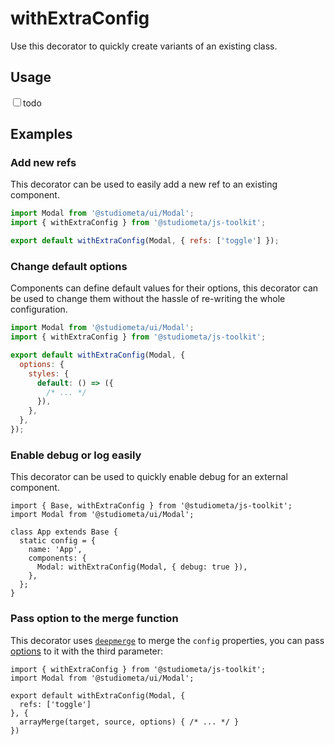 # withExtraConfig

Use this decorator to quickly create variants of an existing class.

## Usage

<label><input type="checkbox">todo</label>

## Examples

### Add new refs

This decorator can be used to easily add a new ref to an existing component.

```js
import Modal from '@studiometa/ui/Modal';
import { withExtraConfig } from '@studiometa/js-toolkit';

export default withExtraConfig(Modal, { refs: ['toggle'] });
```

### Change default options

Components can define default values for their options, this decorator can be used to change them without the hassle of re-writing the whole configuration.

```js
import Modal from '@studiometa/ui/Modal';
import { withExtraConfig } from '@studiometa/js-toolkit';

export default withExtraConfig(Modal, {
  options: {
    styles: {
      default: () => ({
        /* ... */
      }),
    },
  },
});
```

### Enable debug or log easily

This decorator can be used to quickly enable debug for an external component.

```js{9}
import { Base, withExtraConfig } from '@studiometa/js-toolkit';
import Modal from '@studiometa/ui/Modal';

class App extends Base {
  static config = {
    name: 'App',
    components: {
      Modal: withExtraConfig(Modal, { debug: true }),
    },
  };
}
```

### Pass option to the merge function

This decorator uses [`deepmerge`](https://github.com/TehShrike/deepmerge) to merge the `config` properties, you can pass [options](https://github.com/TehShrike/deepmerge#options) to it with the third parameter:

```js{7}
import { withExtraConfig } from '@studiometa/js-toolkit';
import Modal from '@studiometa/ui/Modal';

export default withExtraConfig(Modal, {
  refs: ['toggle']
}, {
  arrayMerge(target, source, options) { /* ... */ }
})
```
